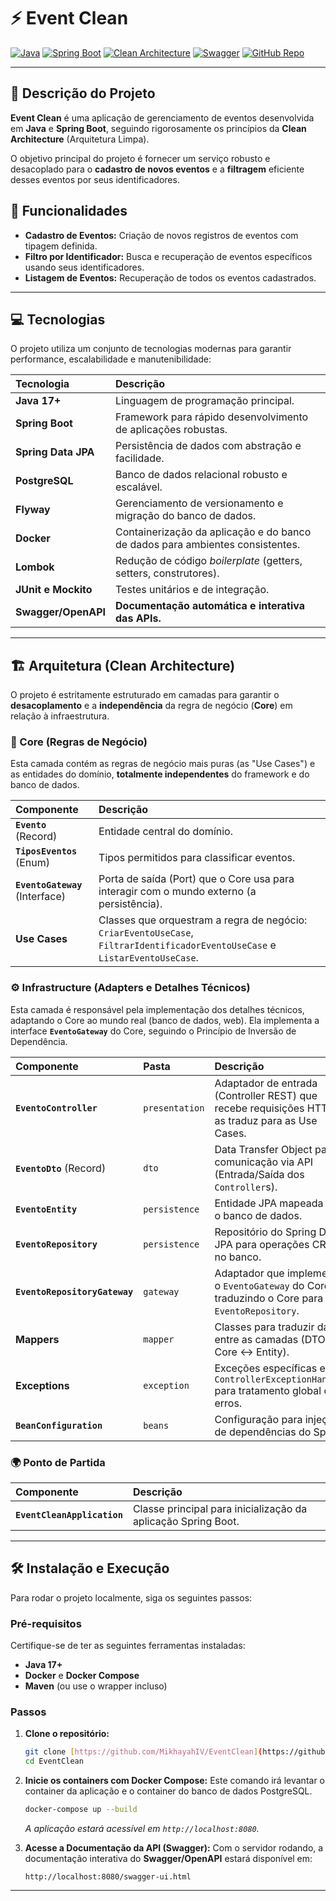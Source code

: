 # ⚡ Event Clean

[![Java](https://img.shields.io/badge/Java-17+-blue.svg)](https://www.java.com/pt-br/)
[![Spring Boot](https://img.shields.io/badge/Spring%20Boot-3.1.5-brightgreen.svg)](https://spring.io/projects/spring-boot)
[![Clean Architecture](https://img.shields.io/badge/Architecture-Clean-red.svg)]()
[![Swagger](https://img.shields.io/badge/API%20Doc-Swagger-85EA2D.svg)]()
[![GitHub Repo](https://img.shields.io/badge/GitHub-EventClean-blue?logo=github)](https://github.com/MikhayahIV/EventClean)

---

## 📝 Descrição do Projeto

**Event Clean** é uma aplicação de gerenciamento de eventos desenvolvida em **Java** e **Spring Boot**, seguindo rigorosamente os princípios da **Clean Architecture** (Arquitetura Limpa).

O objetivo principal do projeto é fornecer um serviço robusto e desacoplado para o **cadastro de novos eventos** e a **filtragem** eficiente desses eventos por seus identificadores.

## 🚀 Funcionalidades

* **Cadastro de Eventos:** Criação de novos registros de eventos com tipagem definida.
* **Filtro por Identificador:** Busca e recuperação de eventos específicos usando seus identificadores.
* **Listagem de Eventos:** Recuperação de todos os eventos cadastrados.

---

## 💻 Tecnologias

O projeto utiliza um conjunto de tecnologias modernas para garantir performance, escalabilidade e manutenibilidade:

| Tecnologia | Descrição |
| :--- | :--- |
| **Java 17+** | Linguagem de programação principal. |
| **Spring Boot** | Framework para rápido desenvolvimento de aplicações robustas. |
| **Spring Data JPA** | Persistência de dados com abstração e facilidade. |
| **PostgreSQL** | Banco de dados relacional robusto e escalável. |
| **Flyway** | Gerenciamento de versionamento e migração do banco de dados. |
| **Docker** | Containerização da aplicação e do banco de dados para ambientes consistentes. |
| **Lombok** | Redução de código *boilerplate* (getters, setters, construtores). |
| **JUnit e Mockito** | Testes unitários e de integração. |
| **Swagger/OpenAPI** | **Documentação automática e interativa das APIs.** |

---

## 🏗️ Arquitetura (Clean Architecture)

O projeto é estritamente estruturado em camadas para garantir o **desacoplamento** e a **independência** da regra de negócio (**Core**) em relação à infraestrutura.

### 🧩 Core (Regras de Negócio)

Esta camada contém as regras de negócio mais puras (as "Use Cases") e as entidades do domínio, **totalmente independentes** do framework e do banco de dados.

| Componente | Descrição |
| :--- | :--- |
| **`Evento`** (Record) | Entidade central do domínio. |
| **`TiposEventos`** (Enum) | Tipos permitidos para classificar eventos. |
| **`EventoGateway`** (Interface) | Porta de saída (Port) que o Core usa para interagir com o mundo externo (a persistência). |
| **Use Cases** | Classes que orquestram a regra de negócio: `CriarEventoUseCase`, `FiltrarIdentificadorEventoUseCase` e `ListarEventoUseCase`. |

### ⚙️ Infrastructure (Adapters e Detalhes Técnicos)

Esta camada é responsável pela implementação dos detalhes técnicos, adaptando o Core ao mundo real (banco de dados, web). Ela implementa a interface **`EventoGateway`** do Core, seguindo o Princípio de Inversão de Dependência.

| Componente | Pasta | Descrição |
| :--- | :--- | :--- |
| **`EventoController`** | `presentation` | Adaptador de entrada (Controller REST) que recebe requisições HTTP e as traduz para as Use Cases. |
| **`EventoDto`** (Record) | `dto` | Data Transfer Object para comunicação via API (Entrada/Saída dos `Controller`s). |
| **`EventoEntity`** | `persistence` | Entidade JPA mapeada para o banco de dados. |
| **`EventoRepository`** | `persistence` | Repositório do Spring Data JPA para operações CRUD no banco. |
| **`EventoRepositoryGateway`** | `gateway` | Adaptador que implementa o `EventoGateway` do Core, traduzindo o Core para o `EventoRepository`. |
| **Mappers** | `mapper` | Classes para traduzir dados entre as camadas (DTO $\leftrightarrow$ Core $\leftrightarrow$ Entity). |
| **Exceptions** | `exception` | Exceções específicas e o `ControllerExceptionHandler` para tratamento global de erros. |
| **`BeanConfiguration`** | `beans` | Configuração para injeção de dependências do Spring. |

### 🌍 Ponto de Partida

| Componente | Descrição |
| :--- | :--- |
| **`EventCleanApplication`** | Classe principal para inicialização da aplicação Spring Boot. |

---

## 🛠️ Instalação e Execução

Para rodar o projeto localmente, siga os seguintes passos:

### Pré-requisitos

Certifique-se de ter as seguintes ferramentas instaladas:

* **Java 17+**
* **Docker** e **Docker Compose**
* **Maven** (ou use o wrapper incluso)

### Passos

1.  **Clone o repositório:**
    ```bash
    git clone [https://github.com/MikhayahIV/EventClean](https://github.com/MikhayahIV/EventClean)
    cd EventClean
    ```

2.  **Inicie os containers com Docker Compose:**
    Este comando irá levantar o container da aplicação e o container do banco de dados PostgreSQL.
    ```bash
    docker-compose up --build
    ```
    *A aplicação estará acessível em `http://localhost:8080`.*

3.  **Acesse a Documentação da API (Swagger):**
    Com o servidor rodando, a documentação interativa do **Swagger/OpenAPI** estará disponível em:
    ```
    http://localhost:8080/swagger-ui.html
    ```

---
